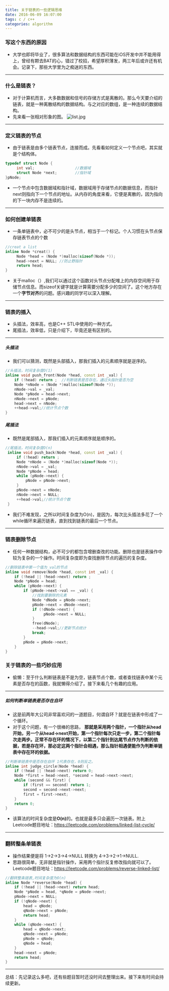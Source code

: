 ```yaml
---
title: 关于链表的一些逻辑思维
date: 2016-06-09 16:07:00
tags: c / c++
categories: algorithm
---
```

### 写这个东西的原因

- 大学也即将毕业了，很多算法和数据结构的东西可能在iOS开发中并不能用得上，曾经有颗去BAT的心，错过了校招，希望厚积薄发，两三年后或许还有机会。记录下，那些大学里为之痴迷的东西。

------

### 什么是链表？

- 对于计算机而言，大多数数据和信号的存储方式是离散的。那么今天要介绍的链表，就是一种离散结构的数据结构。与之对应的数组，是一种连续的数据结构。
- 先来看一张相对形象的图。
  ![list.jpg](http://upload-images.jianshu.io/upload_images/2158576-9704f0de5a625994.jpg?imageMogr2/auto-orient/strip%7CimageView2/2/w/1240)

------
<!--more-->
### 定义链表的节点

- 由于链表是由多个链表节点，连接而成。先看看如何定义一个节点吧，其实就是个结构体。

```c++
typedef struct Node {
     int val;                  //数据域
     struct Node *next;        //指针域
}pNode;
```

- 一个节点中包含数据域和指针域，数据域用于存储节点的数据信息，而指针next则指向下一个节点的地址。从内存的角度来看，它便是离散的，因为指向的下一块内存不是连续的。

------

### 如何创建单链表

- 一条单链表中，必不可少的是头节点，相当于一个标记。个人习惯在头节点保存链表节点的个数

```c++
//creat a list
inline Node *creat() {
     Node *head = (Node *)malloc(sizeof(Node *));
     head->next = NULL; //防止野指针
     return head;
}
```

- 关于malloc（）,我们可以通过这个函数对头节点分配堆上的内存空间用于存储节点信息。而sizeof关键字就是计算需要分配多少的空间了。这个地方存在一个<strong>字节对齐</strong>的问题。感兴趣的同学可以深入理解。

------

### 链表的插入

- 头插法，效率高，也是C++ STL中使用的一种方式。
- 尾插法，效率低，只是介绍下，毕竟还是有区别的。

------

##### 头插法

- 我们可以猜测，既然是头部插入，那我们插入的元素顺序就是逆序的。

```c++
//头插法，时间复杂度O(1)
inline void push_front(Node *head, const int _val) {
    if (!head) return ;  //判断链表是否存在，通过头指针是否为空
    Node *nNode = (Node *)malloc(sizeof(Node *));
    nNode->val = _val;
    Node *pNode = head->next;
    nNode->next = pNode;
    head->next = nNode;
    ++head->val;//统计节点个数
}
```

##### 尾插法

- 既然是尾部插入，那我们插入的元素顺序就是顺序的。

```c++
//尾插法，时间复杂度O(n)
 inline void push_back(Node *head, const int _val) {
     if (!head) return ;
     Node *nNode = (Node *)malloc(sizeof(Node *));
     nNode->val = _val;
     Node *pNode = head;
     while (pNode->next) {
         pNode = pNode->next;
     }
     pNode->next = nNode;
     nNode->next = NULL;
     ++head->val;//统计节点个数
 }
```

- 我们不难发现，之所以时间复杂度为O(n)，是因为，每次比头插法多花了一个while循环来遍历链表，直到找到链表的最后一个节点。

------

### 链表删除节点

- 任何一种数据结构，必不可少的都包含增删查改的功能。删除也是链表操作中较为复杂的一个操作。时间复杂度即为查找删除节点的遍历的复杂度。

```c++
//删除链表中第一个值为_val的节点
inline void remove(Node *head, const int _val) {
    if (!head || !head->next) return ;
    Node *pNode = head;
    while (pNode->next) {
        if (pNode->next->val == _val) {
            //找到要删除的元素
            Node *dNode = pNode->next;
            pNode->next = dNode->next;
            if (!dNode->next) {
                 pNode->next = NULL;
            }
            free(dNode);
            --head->val;//更新节点统计
            break;
        }
        pNode = pNode->next;
    }
}
```

### 关于链表的一些巧妙应用

- 偷懒：至于什么判断链表是不是为空，链表节点个数，或者查找链表中某个元素是否存在的函数，我就懒得介绍了。接下来看几个有趣的应用。

------

##### 如何判断单链表是否存在自环

- 这是前两年大公司非常喜欢问的一道题目，何谓自环？就是在链表中形成了一个循环。
- 对于这个问题，有一个很棒的思路， <strong>那就是采用两个指针，一个指针从head开始，另一个从head->next开始，第一个指针每次只走一步，第二个指针每次走两步。正常不存在环的情况下，以第二个指针到达尾节点作为判断的依据，若是存在环，那必定这两个指针会相遇，那么指针相遇便能作为判断单链表中存在环的依据。</strong>

```c++
//判断单链表中是否存在自环 1代表存在，0则反之。
inline int judge_circle(Node *head) {
    if (!head || !head->next) return 0;
    Node *first = head->next, *second = head->next->next;
    while (second && first) {
        if (first == second) return 1;
        second = second->next->next;
        first = first->next;
    }
    return 0;
}
```

- 该算法的时间复杂度是<strong>O(n)</strong>的。也就是最多只会遍历一次链表。附上Leetcode题目地址：https://leetcode.com/problems/linked-list-cycle/

------

### 翻转整条单链表

- 操作结果便是将 1->2->3->4->NULL 转换为 4->3->2->1->NULL.
- 思路很简单，无非就是指针操作，采用两个指针反复修改指向就可以了。Leetcode题目地址：https://leetcode.com/problems/reverse-linked-list/

```c++
//翻转整条链表,时间复杂度为O(n)
inline Node *reverse(Node *head) {
    if (!head || !head->next) return head;
    Node *pNode = head, *qNode = pNode->next;
    pNode->next = NULL;
    if (!qNode->next) {
        head = qNode;
        qNode->next = pNode;
        return head;
    }
    while (qNode->next) {
        head = qNode->next;
        qNode->next = pNode;
        pNode = qNode;
        qNode = head;
    }
    head->next = pNode;
    return head;
}
```

------

总结：先记录这么多吧，还有些题目暂时还没时间去整理出来。接下来有时间会持续更新。